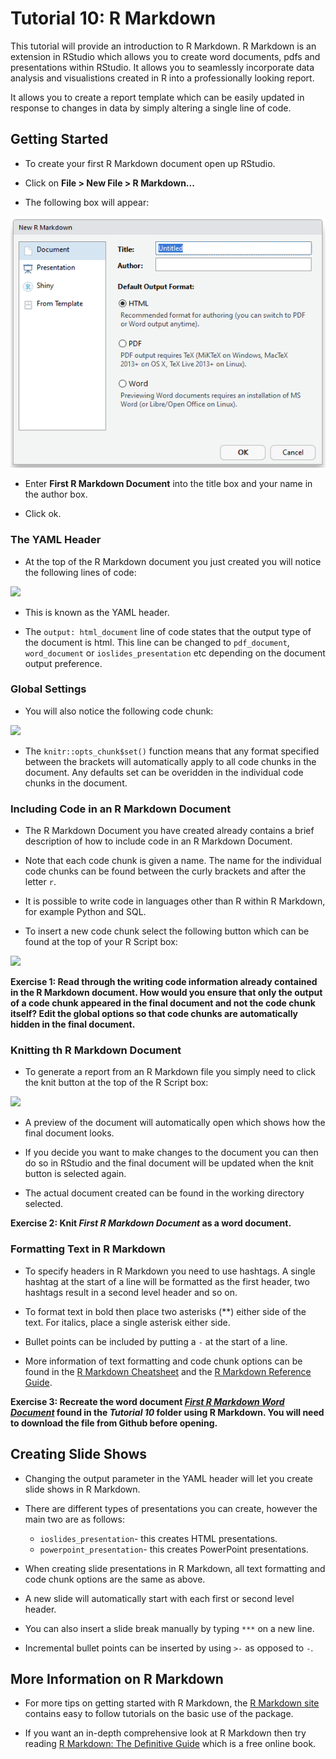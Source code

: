 Tutorial 10: R Markdown
================

This tutorial will provide an introduction to R Markdown. R Markdown is an extension in RStudio which allows you to create word documents, pdfs and presentations within RStudio. It allows you to seamlessly incorporate data analysis and visualistions created in R into a professionally looking report.

It allows you to create a report template which can be easily updated in response to changes in data by simply altering a single line of code.

Getting Started
---------------

-   To create your first R Markdown document open up RStudio.

-   Click on **File &gt; New File &gt; R Markdown...**

-   The following box will appear:

![](images/rmarkStart.png)

-   Enter **First R Markdown Document** into the title box and your name in the author box.

-   Click ok.

### The YAML Header

-   At the top of the R Markdown document you just created you will notice the following lines of code:

![](images/yaml.png)

-   This is known as the YAML header.

-   The `output: html_document` line of code states that the output type of the document is html. This line can be changed to `pdf_document`, `word_document` or `ioslides_presentation` etc depending on the document output preference.

### Global Settings

-   You will also notice the following code chunk:

![](images/global%20chunk.png)

-   The `knitr::opts_chunk$set()` function means that any format specified between the brackets will automatically apply to all code chunks in the document. Any defaults set can be overidden in the individual code chunks in the document.

### Including Code in an R Markdown Document

-   The R Markdown Document you have created already contains a brief description of how to include code in an R Markdown Document.

-   Note that each code chunk is given a name. The name for the individual code chunks can be found between the curly brackets and after the letter `r`.

-   It is possible to write code in languages other than R within R Markdown, for example Python and SQL.

-   To insert a new code chunk select the following button which can be found at the top of your R Script box:

![](images/insert%20r%20code.png)

**Exercise 1: Read through the writing code information already contained in the R Markdown document. How would you ensure that only the output of a code chunk appeared in the final document and not the code chunk itself? Edit the global options so that code chunks are automatically hidden in the final document.**

### Knitting th R Markdown Document

-   To generate a report from an R Markdown file you simply need to click the knit button at the top of the R Script box:

![](images/knit.png)

-   A preview of the document will automatically open which shows how the final document looks.

-   If you decide you want to make changes to the document you can then do so in RStudio and the final document will be updated when the knit button is selected again.

-   The actual document created can be found in the working directory selected.

**Exercise 2: Knit *First R Markdown Document* as a word document.**

### Formatting Text in R Markdown

-   To specify headers in R Markdown you need to use hashtags. A single hashtag at the start of a line will be formatted as the first header, two hashtags result in a second level header and so on.

-   To format text in bold then place two asterisks (\*\*) either side of the text. For italics, place a single asterisk either side.

-   Bullet points can be included by putting a `-` at the start of a line.

-   More information of text formatting and code chunk options can be found in the [R Markdown Cheatsheet](https://www.rstudio.com/wp-content/uploads/2016/03/rmarkdown-cheatsheet-2.0.pdf) and the [R Markdown Reference Guide](https://www.rstudio.com/wp-content/uploads/2015/03/rmarkdown-reference.pdf).

**Exercise 3: Recreate the word document [*First R Markdown Word Document*](https://github.com/kellya72/R-tutorials/blob/master/Tutorial%2010/First_R_Markdown_Word_Document.docx) found in the *Tutorial 10* folder using R Markdown. You will need to download the file from Github before opening.**

Creating Slide Shows
--------------------

-   Changing the output parameter in the YAML header will let you create slide shows in R Markdown.

-   There are different types of presentations you can create, however the main two are as follows:
    -   `ioslides_presentation`- this creates HTML presentations.
    -   `powerpoint_presentation`- this creates PowerPoint presentations.
-   When creating slide presentations in R Markdown, all text formatting and code chunk options are the same as above.

-   A new slide will automatically start with each first or second level header.

-   You can also insert a slide break manually by typing `***` on a new line.

-   Incremental bullet points can be inserted by using `>-` as opposed to `-`.

More Information on R Markdown
------------------------------

-   For more tips on getting started with R Markdown, the [R Markdown site](https://rmarkdown.rstudio.com/lesson-1.html) contains easy to follow tutorials on the basic use of the package.

-   If you want an in-depth comprehensive look at R Markdown then try reading [R Markdown: The Definitive Guide](https://bookdown.org/yihui/rmarkdown/) which is a free online book.
